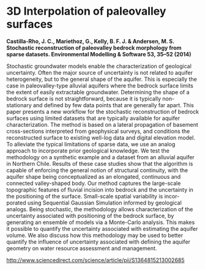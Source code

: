# 3D Interpolation of paleovalley surfaces

**Castilla-Rho, J. C., Mariethoz, G., Kelly, B. F. J. & Andersen, M. S. Stochastic reconstruction of paleovalley bedrock morphology from sparse datasets. Environmental Modelling & Software 53, 35–52 (2014)**

Stochastic groundwater models enable the characterization of geological uncertainty. Often the major source of uncertainty is not related to aquifer heterogeneity, but to the general shape of the aquifer. This is especially the case in paleovalley-type alluvial aquifers where the bedrock surface limits the extent of easily extractable groundwater. Determining the shape of a bedrock surface is not straightforward, because it is typically non-stationary and defined by few data points that are generally far apart. This paper presents a new workflow for the stochastic reconstruction of bedrock surfaces using limited datasets that are typically available for aquifer characterization. The method is based on a lateral propagation of basement cross-sections interpreted from geophysical surveys, and conditions the reconstructed surface to existing well-log data and digital elevation model. To alleviate the typical limitations of sparse data, we use an analog approach to incorporate prior geological knowledge. We test the methodology on a synthetic example and a dataset from an alluvial aquifer in Northern Chile. Results of these case studies show that the algorithm is capable of enforcing the general notion of structural continuity, with the aquifer shape being conceptualized as an elongated, continuous and connected valley-shaped body. Our method captures the large-scale topographic features of fluvial incision into bedrock and the uncertainty in the positioning of the surface. Small-scale spatial variability is incor- porated using Sequential Gaussian Simulation informed by geological analogs. Being stochastic, the methodology allows characterization of the uncertainty associated with positioning of the bedrock surface, by generating an ensemble of models via a Monte-Carlo analysis. This makes it possible to quantify the uncertainty associated with estimating the aquifer volume. We also discuss how this methodology may be used to better quantify the influence of uncertainty associated with defining the aquifer geometry on water resource assessment and management.

http://www.sciencedirect.com/science/article/pii/S1364815213002685
